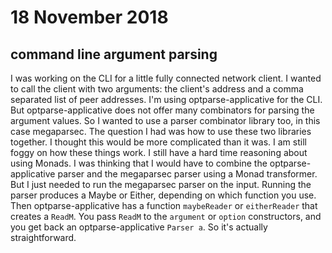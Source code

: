 # 18 November 2018

## command line argument parsing

I was working on the CLI for a little fully connected network client.
I wanted to call the client with two arguments: the client's address and a 
comma separated list of peer addresses.
I'm using optparse-applicative for the CLI.
But optparse-applicative does not offer many combinators for parsing the 
argument values.
So I wanted to use a parser combinator library too, in this case megaparsec.
The question I had was how to use these two libraries together.
I thought this would be more complicated than it was.
I am still foggy on how these things work.
I still have a hard time reasoning about using Monads.
I was thinking that I would have to combine the optparse-applicative parser and
the megaparsec parser using a Monad transformer.
But I just needed to run the megaparsec parser on the input.
Running the parser produces a Maybe or Either, depending on which function you
use.
Then optparse-applicative has a function `maybeReader` or `eitherReader` that
creates a `ReadM`.
You pass `ReadM` to the `argument` or `option` constructors, and you get back an
optparse-applicative `Parser a`.
So it's actually straightforward.

